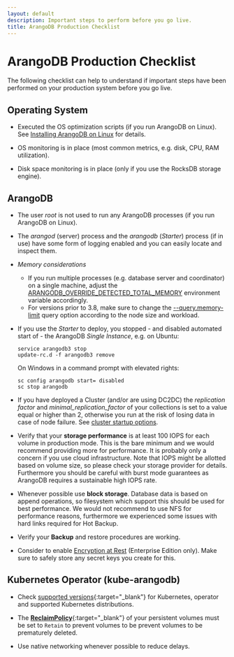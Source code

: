 ```yaml
---
layout: default
description: Important steps to perform before you go live.
title: ArangoDB Production Checklist
---
```

ArangoDB Production Checklist
=============================

The following checklist can help to understand if important steps
have been performed on your production system before you go live.

Operating System
----------------

- Executed the OS optimization scripts (if you run ArangoDB on Linux).
  See [Installing ArangoDB on Linux](installation-linux.html) for details.

- OS monitoring is in place
  (most common metrics, e.g. disk, CPU, RAM utilization).

- Disk space monitoring is in place
  (only if you use the RocksDB storage engine).

ArangoDB
--------

- The user _root_ is not used to run any ArangoDB processes
  (if you run ArangoDB on Linux).

- The _arangod_ (server) process and the _arangodb_ (_Starter_) process
  (if in use) have some form of logging enabled and you can easily
  locate and inspect them.
  
- *Memory considerations*
  - If you run multiple processes (e.g. database server and coordinator) on a single machine, adjust the [ARANGODB_OVERRIDE_DETECTED_TOTAL_MEMORY](https://www.arangodb.com/docs/stable/programs-arangod-env-vars.html) environment variable accordingly.   
  - For versions prior to 3.8, make sure to change the [--query.memory-limit](https://www.arangodb.com/docs/stable/programs-arangod-query.html#limiting-memory-usage-of-aql-queries) query option according to the node size and workload.

- If you use the _Starter_ to deploy, you stopped - and disabled
  automated start of - the ArangoDB _Single Instance_, e.g. on Ubuntu:

  ```
  service arangodb3 stop
  update-rc.d -f arangodb3 remove
  ```

  On Windows in a command prompt with elevated rights:

  ```
  sc config arangodb start= disabled
  sc stop arangodb
  ```

- If you have deployed a Cluster (and/or are using DC2DC) the
  _replication factor_  and _minimal_replication_factor_ of your collections
  is set to a value equal or higher than 2, otherwise you run at the risk of
  losing data in case of node failure. See
  [cluster startup options](programs-arangod-cluster.html).

- Verify that your **storage performance** is at least 100 IOPS for each
  volume in production mode. This is the bare minimum and we would recommend
  providing more for performance. It is probably only a concern if you use
  cloud infrastructure. Note that IOPS might be allotted based on volume size,
  so please check your storage provider for details. Furthermore you should
  be careful with burst mode guarantees as ArangoDB requires a sustainable
  high IOPS rate.

- Whenever possible use **block storage**. Database data is based on append
  operations, so filesystem which support this should be used for best
  performance. We would not recommend to use NFS for performance reasons,
  furthermore we experienced some issues with hard links required for
  Hot Backup.

- Verify your **Backup** and restore procedures are working.

- Consider to enable [Encryption at Rest](security-encryption.html)
  (Enterprise Edition only). Make sure to safely store any secret keys you
  create for this.

Kubernetes Operator (kube-arangodb)
-----------------------------------

- Check [supported versions](https://github.com/arangodb/kube-arangodb#production-readiness-state){:target="_blank"}
  for Kubernetes, operator and supported Kubernetes distributions.

- The [**ReclaimPolicy**](https://kubernetes.io/docs/concepts/storage/persistent-volumes/#reclaiming){:target="_blank"}
  of your persistent volumes must be set to `Retain` to prevent volumes
  to be prevent volumes to be prematurely deleted.

- Use native networking whenever possible to reduce delays.
